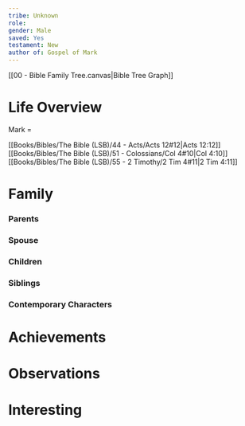 ```yaml
---
tribe: Unknown
role: 
gender: Male
saved: Yes
testament: New
author of: Gospel of Mark
---
```




[[00 - Bible Family Tree.canvas|Bible Tree Graph]]

# Life Overview

Mark = 

[[Books/Bibles/The Bible (LSB)/44 - Acts/Acts 12#12|Acts 12:12]]
[[Books/Bibles/The Bible (LSB)/51 - Colossians/Col 4#10|Col 4:10]]
[[Books/Bibles/The Bible (LSB)/55 - 2 Timothy/2 Tim 4#11|2 Tim 4:11]]
# Family

### Parents 
### Spouse
### Children 
### Siblings

### Contemporary Characters 


# Achievements 

# Observations

# Interesting 


